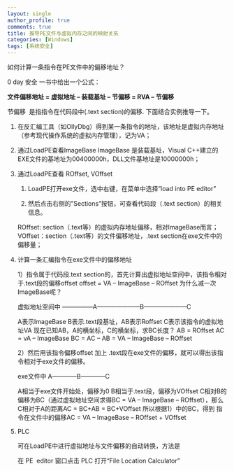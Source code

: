 ```yaml
---
layout: single
author_profile: true
comments: true
title: 推导PE文件与虚拟内存之间的映射关系
categories: [Windows]
tags: [系统安全]
---
```

如何计算一条指令在PE文件中的偏移地址？

0 day 安全 一书中给出一个公式：

<strong>文件偏移地址 = 虚拟地址 – 装载基址 – 节偏移 = RVA – 节偏移</strong>

节偏移  是指指令在代码段中(.text section)的偏移. 下面结合实例推导一下。

1. 在反汇编工具（如OllyDbg）得到某一条指令的地址，该地址是虚拟内存地址（参考现代操作系统的虚拟内存管理），记为VA；

2. 通过LoadPE查看ImageBase
    ImageBase 是装载基址，Visual C++建立的EXE文件的基地址为00400000h，DLL文件基地址是10000000h；

3. 通过LoadPE查看 ROffset, VOffset
      
    1) LoadPE打开exe文件，选中右键，在菜单中选择”load into PE editor”
      
    2) 然后点击右侧的”Sections”按钮，可查看代码段（.text section）的相关信息。
      
      ROffset: section（.text等）的虚拟内存地址偏移，相对ImageBase而言；
      VOffset：section（.text等）的文件偏移地址，.text section在exe文件中的偏移量；

4. 计算一条汇编指令在exe文件中的偏移地址

    1）指令属于代码段.text section的，首先计算出虚拟地址空间中，该指令相对于.text段的偏移offset
    offset = VA – ImageBase – ROffset
    为什么减一次ImageBase呢？
    
    虚拟地址空间中
    —————A———————B———————C
    
    A表示ImageBase
    B表示.text段基址，AB表示Roffset
    C表示该指令的虚拟地址VA
    现在已知AB，A的横坐标，C的横坐标，求BC长度？
    AB = ROffset
    AC = vA – ImageBase
    BC = AC – AB = VA – ImageBase – ROffset
    
    2）然后用该指令偏移offset 加上 .text段在exe文件的偏移，就可以得出该指令相对于exe文件的偏移。
    
    exe文件中
    A————B————C
    
    A相当于exe文件开始处，偏移为0
    B相当于.text段，偏移为VOffset
    C相对B的偏移为BC（通过虚拟地址空间求得BC = VA – ImageBase – ROffset），那么C相对于A的距离AC = BC+AB = BC+VOffset
    所以根据1）中的BC，得到
    指令在文件中的偏移AC = VA – ImageBase – ROffset + VOffset

5. PLC

    可在LoadPE中进行虚拟地址与文件偏移的自动转换，方法是
    
    在 PE  editor 窗口点击 PLC 打开“File Location Calculator”
